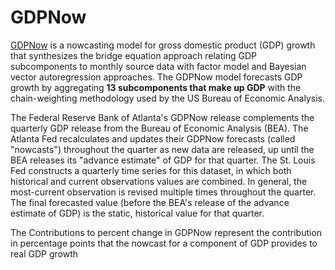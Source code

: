 # GDPNow

[GDPNow](https://www.atlantafed.org/cqer/research/gdpnow.aspx?panel=1) is a nowcasting model for gross domestic product (GDP) growth that synthesizes the bridge equation approach relating GDP subcomponents to monthly source data with factor model and Bayesian vector autoregression approaches. The GDPNow model forecasts GDP growth by aggregating **13 subcomponents that make up GDP** with the chain-weighting methodology used by the US Bureau of Economic Analysis.

The Federal Reserve Bank of Atlanta's GDPNow release complements the quarterly GDP release from the Bureau of Economic Analysis (BEA). The Atlanta Fed recalculates and updates their GDPNow forecasts (called "nowcasts") throughout the quarter as new data are released, up until the BEA releases its "advance estimate" of GDP for that quarter. The St. Louis Fed constructs a quarterly time series for this dataset, in which both historical and current observations values are combined. In general, the most-current observation is revised multiple times throughout the quarter. The final forecasted value (before the BEA's release of the advance estimate of GDP) is the static, historical value for that quarter.

The Contributions to percent change in GDPNow represent the contribution in percentage points that the nowcast for a component of GDP provides to real GDP growth